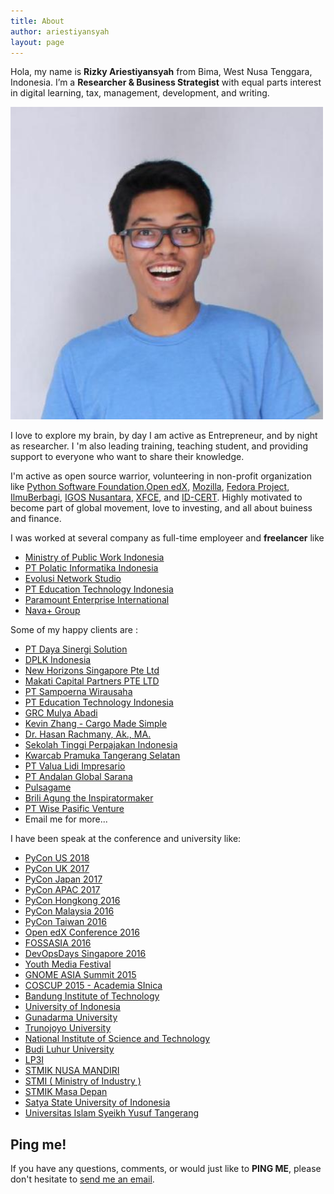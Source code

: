 ```yaml
---
title: About
author: ariestiyansyah
layout: page
---
```


Hola, my name is __Rizky Ariestiyansyah__ from Bima, West Nusa Tenggara, Indonesia. I’m a __Researcher & Business Strategist__ with equal parts interest in digital learning, tax, management, development, and writing.

<img width="500" layout="responsive" src="/images/pro.jpg">

I love to explore my brain, by day I am active as Entrepreneur, and by night as researcher. I 'm also leading training, teaching student, and providing support to everyone who want to share their knowledge.

I'm active as open source warrior, volunteering in non-profit organization like [Python Software Foundation](https://python.org),[Open edX](http://open.edx.org), [Mozilla](https://mozillians.org/en-US/u/ariestiyansyah), [Fedora Project](http://fedoraproject.org), [IlmuBerbagi](http://ilmuberbagi.or.id), [IGOS Nusantara](http://igosnusantara.or.id), [XFCE](http://xfce.org), and [ID-CERT](http://www.cert.or.id). Highly motivated to become part of global movement, love to investing, and all about buiness and finance.

I was worked at several company as full-time employeer and __freelancer__ like

- [Ministry of Public Work Indonesia](http://litbang.pu.go.id/)
- [PT Polatic Informatika Indonesia](http://polatic.co.id)
- [Evolusi Network Studio](http://evonestudio.com)
- [PT Education Technology Indonesia](https://indonesiax.co.id)
- [Paramount Enterprise International](http://www.paramount-land.com/)
- [Nava+ Group](http://www.navaplus.com)

Some of my happy clients are :

- [PT Daya Sinergi Solution](http://dssconsulting.id/)
- [DPLK Indonesia](http://www.pdplk.com/)
- [New Horizons Singapore Pte Ltd](http://newhorizons.com.sg/)
- [Makati Capital Partners PTE LTD](http://makaticapital.com)
- [PT Sampoerna Wirausaha](http://mekar.id)
- [PT Education Technology Indonesia](http://indonesiax.co.id)
- [GRC Mulya Abadi](#)
- [Kevin Zhang - Cargo Made Simple](http://cargoerp.com)
- [Dr. Hasan Rachmany, Ak., MA.](http://stpi-pajak.ac.id)
- [Sekolah Tinggi Perpajakan Indonesia](http://stpi-pajak.ac.id)
- [Kwarcab Pramuka Tangerang Selatan](http://pramukatangsel.or.id)
- [PT Valua Lidi Impresario](http://valuatraining.com)
- [PT Andalan Global Sarana](http://www.properti1001.com)
- [Pulsagame](http://pulsagame.com)
- [Brili Agung the Inspiratormaker](http://briliagung.com)
- [PT Wise Pasific Venture](https://www.linkedin.com/company/8995616?goback=.anb_3942786_*2_*1_*1_*1_*1_*1&trk=prof-exp-company-name)
- Email me for more...

I have been speak at the conference and university like:

- [PyCon US 2018](https://pycon.us)
- [PyCon UK 2017](https://pyconuk.org)
- [PyCon Japan 2017](https://pycon.jp/2017/en/)
- [PyCon APAC 2017](https://pycon.my/pycon-apac-2017-program-schedule/)
- [PyCon Hongkong 2016](http://pycon.hk/2016)
- [PyCon Malaysia 2016](http://pycon.my)
- [PyCon Taiwan 2016](http://tw.pycon.org)
- [Open edX Conference 2016](http://2016openedxconference.sched.org/event/5c24f965a8c1e9ab825df7a5b5b509a3#.VvVUVjh0IGA.facebook)
- [FOSSASIA 2016](http://2016.fossasia.org/#speakers)
- [DevOpsDays Singapore 2016](https://www.devopsdays.org/events/2016-singapore/welcome/)
- [Youth Media Festival](http://youthmediafestival.com/)
- [GNOME ASIA Summit 2015](http://2015.gnome.asia)
- [COSCUP 2015 - Academia SInica](http://coscup.org/2015/zh-tw/program/#/%5B%E6%9C%AC%E8%AD%B0%E7%A8%8B%E8%AC%9B%E8%80%85%E8%87%A8%E6%99%82%E4%B8%8D%E5%85%8B%E5%87%BA%E5%B8%AD%EF%BC%8C%E5%8F%96%E6%B6%88%5D+Web+++Mobile+++Desktop+in+one+using+Firefox+Marketplace)
- [Bandung Institute of Technology](https://www.itb.ac.id/)
- [University of Indonesia](http://ui.ac.id)
- [Gunadarma University ](http://gunadarma.ac.id)
- [Trunojoyo University](http://trunojoyo.ac.id)
- [National Institute of Science and Technology](http://www.istn.ac.id/)
- [Budi Luhur University](http://budiluhur.ac.id)
- [LP3I](http://lp3i.ac.id)
- [STMIK NUSA MANDIRI](http://nusamandiri.ac.id)
- [STMI ( Ministry of Industry )](http://stmi.ac.id)
- [STMIK Masa Depan](http://masadepan.ac.id/)
- [Satya State University of Indonesia](http://usni.ac.id)
- [Universitas Islam Syeikh Yusuf Tangerang](http://unistangerang.ac.id/2014/)

## Ping me!

If you have any questions, comments, or would just like to __PING ME__, please don't hesitate to  [send me an email](mailto:ariestiyansyah.rizky@gmail.com).
